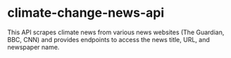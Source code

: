 # climate-change-news-api
This API scrapes climate news from various news websites (The Guardian, BBC, CNN) and provides endpoints to access the news title, URL, and newspaper name.
